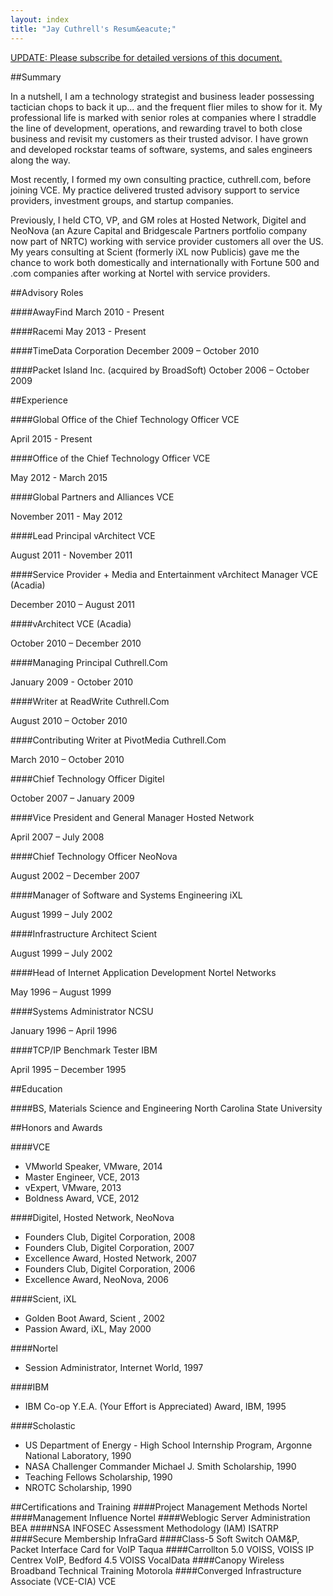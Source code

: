 ```yaml
---
layout: index
title: "Jay Cuthrell's Resum&eacute;"
---
```


<a href="http://eepurl.com/bdG70r">UPDATE: Please subscribe for detailed versions of this document.</a>

##Summary

In a nutshell, I am a technology strategist and business leader possessing tactician chops to back it up... and the frequent flier miles to show for it. My professional life is marked with senior roles at companies where I straddle the line of development, operations, and rewarding travel to both close business and revisit my customers as their trusted advisor. I have grown and developed rockstar teams of software, systems, and sales engineers along the way.

Most recently, I formed my own consulting practice, cuthrell.com, before joining VCE. My practice delivered trusted advisory support to service providers, investment groups, and startup companies.

Previously, I held CTO, VP, and GM roles at Hosted Network, Digitel and NeoNova (an Azure Capital and Bridgescale Partners portfolio company now part of NRTC) working with service provider customers all over the US. My years consulting at Scient (formerly iXL now Publicis) gave me the chance to work both domestically and internationally with Fortune 500 and .com companies after working at Nortel with service providers.

##Advisory Roles

####AwayFind
March 2010 - Present

####Racemi
May 2013 - Present

####TimeData Corporation
December 2009 – October 2010

####Packet Island Inc. (acquired by BroadSoft)
October 2006 – October 2009

##Experience

####Global Office of the Chief Technology Officer
VCE

April 2015 - Present

####Office of the Chief Technology Officer
VCE

May 2012 - March 2015

####Global Partners and Alliances
VCE

November 2011 - May 2012

####Lead Principal vArchitect
VCE

August 2011 - November 2011

####Service Provider + Media and Entertainment vArchitect Manager
VCE (Acadia)

December 2010 – August 2011

####vArchitect
VCE (Acadia)

October 2010 – December 2010 

####Managing Principal
Cuthrell.Com

January 2009 - October 2010

####Writer at ReadWrite
Cuthrell.Com

August 2010 – October 2010

####Contributing Writer at PivotMedia
Cuthrell.Com

March 2010 – October 2010

####Chief Technology Officer
Digitel

October 2007 – January 2009 

####Vice President and General Manager
Hosted Network

April 2007 – July 2008 

####Chief Technology Officer
NeoNova

August 2002 – December 2007

####Manager of Software and Systems Engineering
iXL

August 1999 – July 2002

####Infrastructure Architect
Scient

August 1999 – July 2002 

####Head of Internet Application Development
Nortel Networks

May 1996 – August 1999

####Systems Administrator
NCSU

January 1996 – April 1996

####TCP/IP Benchmark Tester
IBM

April 1995 – December 1995

##Education

####BS, Materials Science and Engineering
North Carolina State University

##Honors and Awards

####VCE

- VMworld Speaker, VMware, 2014
- Master Engineer, VCE, 2013 
- vExpert, VMware, 2013 
- Boldness Award, VCE, 2012

####Digitel, Hosted Network, NeoNova
- Founders Club, Digitel Corporation, 2008
- Founders Club, Digitel Corporation, 2007 
- Excellence Award, Hosted Network, 2007 
- Founders Club, Digitel Corporation, 2006 
- Excellence Award, NeoNova, 2006

####Scient, iXL
- Golden Boot Award, Scient , 2002 
- Passion Award, iXL, May 2000

####Nortel
- Session Administrator, Internet World, 1997

####IBM
- IBM Co-op Y.E.A. (Your Effort is Appreciated) Award, IBM, 1995

####Scholastic
- US Department of Energy - High School Internship Program, Argonne National Laboratory, 1990 
- NASA Challenger Commander Michael J. Smith Scholarship, 1990
- Teaching Fellows Scholarship, 1990
- NROTC Scholarship, 1990

##Certifications and Training
####Project Management Methods
Nortel
####Management Influence
Nortel
####Weblogic Server Administration
BEA
####NSA INFOSEC Assessment Methodology (IAM)
ISATRP
####Secure Membership
InfraGard
####Class-5 Soft Switch OAM&P, Packet Interface Card for VoIP
Taqua
####Carrollton 5.0 VOISS, VOISS IP Centrex VoIP, Bedford 4.5 VOISS
VocalData
####Canopy Wireless Broadband Technical Training
Motorola
####Converged Infrastructure Associate (VCE-CIA)
VCE
